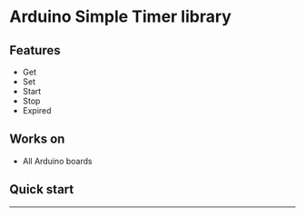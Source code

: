 Arduino Simple Timer library
====================

Features
--------

* Get
* Set 
* Start
* Stop
* Expired

Works on
--------

* All Arduino boards

Quick start
-----------

---

